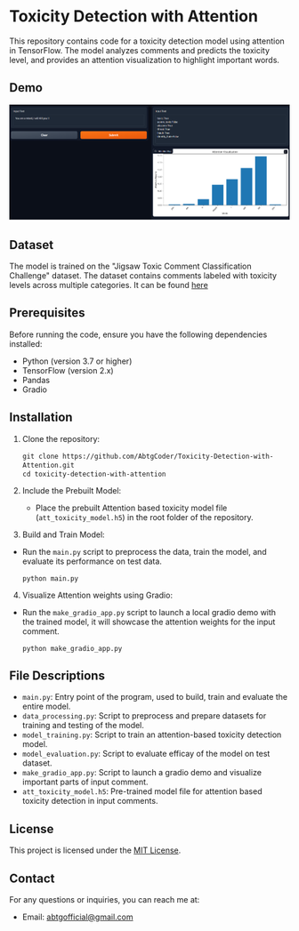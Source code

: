 # Toxicity Detection with Attention

This repository contains code for a toxicity detection model using attention in TensorFlow. The model analyzes comments and predicts the toxicity level, and provides an attention visualization to highlight important words.

## Demo
![Demo Image](images/demo.png)

## Dataset

The model is trained on the "Jigsaw Toxic Comment Classification Challenge" dataset. The dataset contains comments labeled with toxicity levels across multiple categories. It can be found [here](https://www.kaggle.com/datasets/julian3833/jigsaw-toxic-comment-classification-challenge)

## Prerequisites

Before running the code, ensure you have the following dependencies installed:

- Python (version 3.7 or higher)
- TensorFlow (version 2.x)
- Pandas
- Gradio

## Installation

1. Clone the repository:

   ```shell
   git clone https://github.com/AbtgCoder/Toxicity-Detection-with-Attention.git
   cd toxicity-detection-with-attention
   ```

2. Include the Prebuilt Model:
   -  Place the prebuilt Attention based toxicity model file (`att_toxicity_model.h5`) in the root folder of the repository.
     
3. Build and Train Model:
 - Run the `main.py` script to preprocess the data, train the model, and evaluate its performance on test data.
   ```shell
   python main.py
   ```

4. Visualize Attention weights using Gradio:
 - Run the `make_gradio_app.py` script to launch a local gradio demo with the trained model, it will showcase the attention weights for the input comment.
   ```shell
   python make_gradio_app.py
   ```

## File Descriptions

- `main.py`: Entry point of the program, used to build, train and evaluate the entire model.
- `data_processing.py`: Script to preprocess and prepare datasets for training and testing of the model.
- `model_training.py`: Script to train an attention-based toxicity detection model.
- `model_evaluation.py`: Script to evaluate efficay of the model on test dataset.
- `make_gradio_app.py`: Script to launch a gradio demo and visualize important parts of input comment.
- `att_toxicity_model.h5`: Pre-trained model file for attention based toxicity detection in input comments.

## License

This project is licensed under the [MIT License](LICENSE.txt).

## Contact

For any questions or inquiries, you can reach me at:
- Email:  [abtgofficial@gmail.com](mailto:abtgofficial@gmail.com)